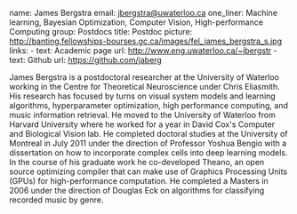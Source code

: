 name: James Bergstra
email: jbergstra@uwaterloo.ca
one_liner: Machine learning, Bayesian Optimization, Computer Vision, High-performance Computing
group: Postdocs
title: Postdoc
picture: http://banting.fellowships-bourses.gc.ca/images/fel_james_bergstra_s.jpg
links:
    - text: Academic page
      url: http://www.eng.uwaterloo.ca/~jbergstr
    - text: Github
      url: https://github.com/jaberg

James Bergstra is a postdoctoral researcher at the University of Waterloo
working in the Centre for Theoretical Neuroscience under Chris Eliasmith. His
research has focused by turns on visual system models and learning algorithms,
hyperparameter optimization, high performance computing, and music
information retrieval. He moved to the University of Waterloo from Harvard
University where he worked for a year in David Cox's Computer and Biological
Vision lab. He completed doctoral studies at the University of Montreal in
July 2011 under the direction of Professor Yoshua Bengio with a dissertation
on how to incorporate complex cells into deep learning models. In the course
of his graduate work he co-developed Theano, an open source optimizing
compiler that can make use of Graphics Processing Units (GPUs) for
high-performance computation. He completed a Masters in 2006 under the
direction of Douglas Eck on algorithms for classifying recorded music by
genre.

